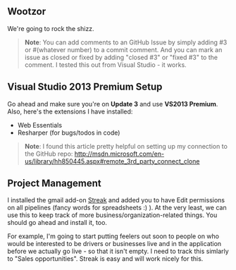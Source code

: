Wootzor
-----

We're going to rock the shizz.

>**Note**: You can add comments to an GitHub Issue by simply adding #3 or #(whatever number) to a commit comment.  And you can mark an issue as closed or fixed by adding "closed #3" or "fixed #3" to the comment.  I tested this out from Visual Studio - it works.


Visual Studio 2013 Premium Setup
-------------

Go ahead and make sure you're on **Update 3** and use **VS2013 Premium**.  Also, here's the extensions I have installed:

* Web Essentials
* Resharper (for bugs/todos in code)

> **Note**: I found this article pretty helpful on setting up my connection to the GitHub repo: http://msdn.microsoft.com/en-us/library/hh850445.aspx#remote_3rd_party_connect_clone


Project Management
---

I installed the gmail add-on [Streak](https://www.streak.com/ "Streak") and added you to have Edit permissions on all pipelines (fancy words for spreadsheets :) ).  At the very least, we can use this to keep track of more business/organization-related things.   You should go ahead and install it, too. 

For example, I'm going to start putting feelers out soon to people on who would be interested to be drivers or businesses live and in the application before we actually go live - so that it isn't empty.  I need to track this simlarly to "Sales opportunities".  Streak is easy and will work nicely for this.
